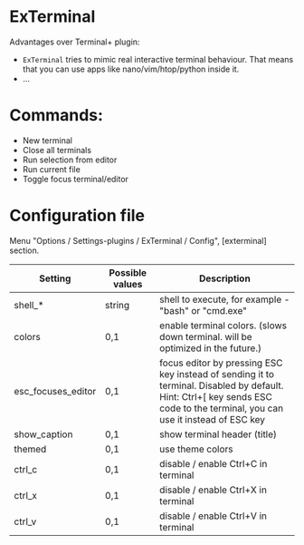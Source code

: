 # ExTerminal

Advantages over Terminal+ plugin:
 - `ExTerminal` tries to mimic real interactive terminal behaviour.
 That means that you can use apps like nano/vim/htop/python inside it.
 - ...


# Commands:
- New terminal
- Close all terminals
- Run selection from editor
- Run current file
- Toggle focus terminal/editor

# Configuration file

Menu "Options / Settings-plugins / ExTerminal / Config", \[exterminal\] section.

Setting               | Possible values            | Description
----------------------|----------------------------|----------------------------
shell_*               | string                     | shell to execute, for example - "bash" or "cmd.exe"
colors                | 0,1                        | enable terminal colors. (slows down terminal. will be optimized in the future.)
esc_focuses_editor    | 0,1                        | focus editor by pressing ESC key instead of sending it to terminal. Disabled by default. <br> Hint: Ctrl+[ key sends ESC code to the terminal, you can use it instead of ESC key
show_caption          | 0,1                        | show terminal header (title)
themed                | 0,1                        | use theme colors
ctrl_c                | 0,1                        | disable / enable Ctrl+C in terminal
ctrl_x                | 0,1                        | disable / enable Ctrl+X in terminal
ctrl_v                | 0,1                        | disable / enable Ctrl+V in terminal
